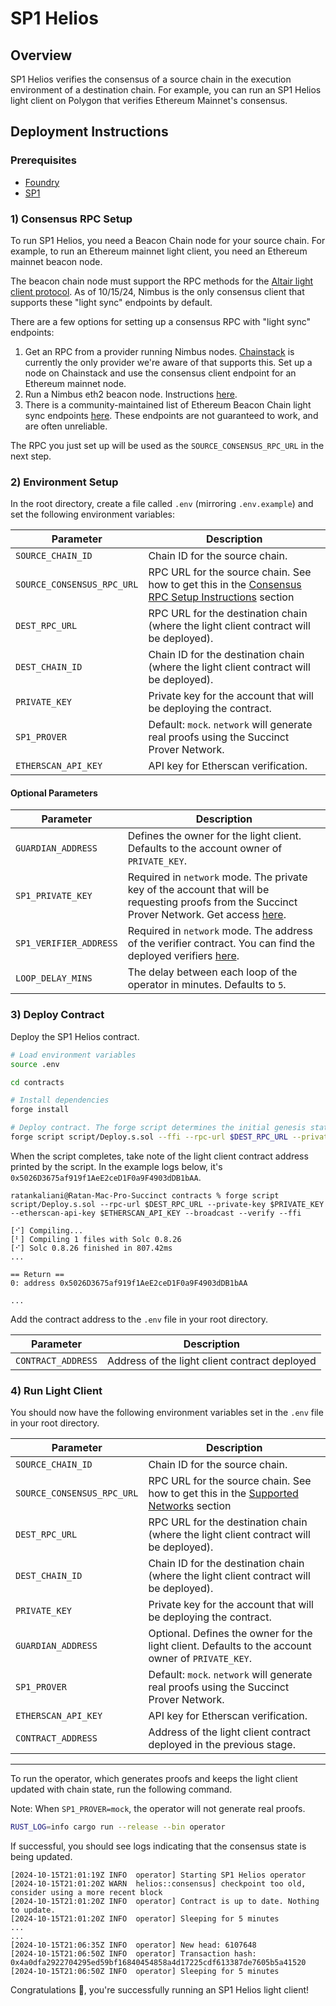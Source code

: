 # SP1 Helios

## Overview

SP1 Helios verifies the consensus of a source chain in the execution environment of a destination chain. For example, you can run an SP1 Helios light client on Polygon that verifies Ethereum Mainnet's consensus.

## Deployment Instructions

### Prerequisites

- [Foundry](https://book.getfoundry.sh/getting-started/installation)
- [SP1](https://docs.succinct.xyz/getting-started/install.html)

### 1) Consensus RPC Setup

To run SP1 Helios, you need a Beacon Chain node for your source chain. For example, to run an Ethereum mainnet light client, you need an Ethereum mainnet beacon node.

The beacon chain node must support the RPC methods for the [Altair light client protocol](https://github.com/ethereum/consensus-specs/blob/dev/specs/altair/light-client/sync-protocol.md). As of 10/15/24, Nimbus is the only consensus client that supports these "light sync" endpoints by default.

There are a few options for setting up a consensus RPC with "light sync" endpoints:

1. Get an RPC from a provider running Nimbus nodes. [Chainstack](https://chainstack.com/) is currently the only provider we're aware of that supports this. Set up a node on Chainstack and use the consensus client endpoint for an Ethereum mainnet node.
2. Run a Nimbus eth2 beacon node. Instructions [here](https://nimbus.guide/el-light-client.html).
3. There is a community-maintained list of Ethereum Beacon Chain light sync endpoints [here](https://s1na.github.io/light-sync-endpoints). These endpoints are not guaranteed to work, and are often unreliable.

The RPC you just set up will be used as the `SOURCE_CONSENSUS_RPC_URL` in the next step.

### 2) Environment Setup

In the root directory, create a file called `.env` (mirroring `.env.example`) and set the following environment variables:

| Parameter | Description |
|-----------|-------------|
| `SOURCE_CHAIN_ID` | Chain ID for the source chain. |
| `SOURCE_CONSENSUS_RPC_URL` | RPC URL for the source chain. See how to get this in the [Consensus RPC Setup Instructions](#1-consensus-rpc-setup-instructions) section |
| `DEST_RPC_URL` | RPC URL for the destination chain (where the light client contract will be deployed). |
| `DEST_CHAIN_ID` | Chain ID for the destination chain (where the light client contract will be deployed). |
| `PRIVATE_KEY` | Private key for the account that will be deploying the contract. |
| `SP1_PROVER` | Default: `mock`. `network` will generate real proofs using the Succinct Prover Network. |
| `ETHERSCAN_API_KEY` | API key for Etherscan verification. |

#### Optional Parameters

| Parameter | Description |
|-----------|-------------|
| `GUARDIAN_ADDRESS` | Defines the owner for the light client. Defaults to the account owner of `PRIVATE_KEY`. |
| `SP1_PRIVATE_KEY` | Required in `network` mode. The private key of the account that will be requesting proofs from the Succinct Prover Network. Get access [here](https://docs.succinct.xyz/generating-proofs/prover-network). |
| `SP1_VERIFIER_ADDRESS` | Required in `network` mode. The address of the verifier contract. You can find the deployed verifiers [here](https://docs.succinct.xyz/onchain-verification/contract-addresses.html). |
| `LOOP_DELAY_MINS` | The delay between each loop of the operator in minutes. Defaults to `5`. |

### 3) Deploy Contract

Deploy the SP1 Helios contract.

```bash
# Load environment variables
source .env

cd contracts

# Install dependencies
forge install

# Deploy contract. The forge script determines the initial genesis state based on your .env
forge script script/Deploy.s.sol --ffi --rpc-url $DEST_RPC_URL --private-key $PRIVATE_KEY --etherscan-api-key $ETHERSCAN_API_KEY --broadcast --verify
```

When the script completes, take note of the light client contract address printed by the script. In the example logs below, it's `0x5026D3675af919f1AeE2ceD1F0a9F4903dDB1bAA`.

```shell
ratankaliani@Ratan-Mac-Pro-Succinct contracts % forge script script/Deploy.s.sol --rpc-url $DEST_RPC_URL --private-key $PRIVATE_KEY --etherscan-api-key $ETHERSCAN_API_KEY --broadcast --verify --ffi

[⠊] Compiling...
[⠃] Compiling 1 files with Solc 0.8.26
[⠊] Solc 0.8.26 finished in 807.42ms
...

== Return ==
0: address 0x5026D3675af919f1AeE2ceD1F0a9F4903dDB1bAA

...
```

Add the contract address to the `.env` file in your root directory.

| Parameter | Description |
|-----------|-------------|
| `CONTRACT_ADDRESS` | Address of the light client contract deployed |

### 4) Run Light Client

You should now have the following environment variables set in the `.env` file in your root directory.

| Parameter | Description |
|-----------|-------------|
| `SOURCE_CHAIN_ID` | Chain ID for the source chain. |
| `SOURCE_CONSENSUS_RPC_URL` | RPC URL for the source chain. See how to get this in the [Supported Networks](#supported-networks) section |
| `DEST_RPC_URL` | RPC URL for the destination chain (where the light client contract will be deployed). |
| `DEST_CHAIN_ID` | Chain ID for the destination chain (where the light client contract will be deployed). |
| `PRIVATE_KEY` | Private key for the account that will be deploying the contract. |
| `GUARDIAN_ADDRESS` | Optional. Defines the owner for the light client. Defaults to the account owner of `PRIVATE_KEY`. |
| `SP1_PROVER` | Default: `mock`. `network` will generate real proofs using the Succinct Prover Network. |
| `ETHERSCAN_API_KEY` | API key for Etherscan verification. |
| `CONTRACT_ADDRESS` | Address of the light client contract deployed in the previous stage. |

-----

To run the operator, which generates proofs and keeps the light client updated with chain state, run the following command.

Note: When `SP1_PROVER=mock`, the operator will not generate real proofs.

```bash
RUST_LOG=info cargo run --release --bin operator
```

If successful, you should see logs indicating that the consensus state is being updated.

```shell
[2024-10-15T21:01:19Z INFO  operator] Starting SP1 Helios operator
[2024-10-15T21:01:20Z WARN  helios::consensus] checkpoint too old, consider using a more recent block
[2024-10-15T21:01:20Z INFO  operator] Contract is up to date. Nothing to update.
[2024-10-15T21:01:20Z INFO  operator] Sleeping for 5 minutes
...
...
[2024-10-15T21:06:35Z INFO  operator] New head: 6107648
[2024-10-15T21:06:50Z INFO  operator] Transaction hash: 0x4a0dfa2922704295ed59bf16840454858a4d17225cdf613387de7605b5a41520
[2024-10-15T21:06:50Z INFO  operator] Sleeping for 5 minutes
```

Congratulations 🎉, you're successfully running an SP1 Helios light client!
